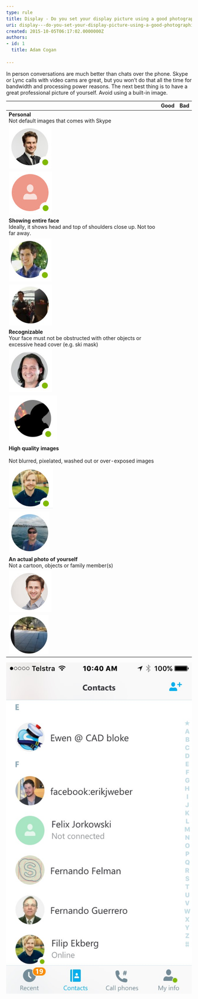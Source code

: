 ```yaml
---
type: rule
title: Display - Do you set your display picture using a good photographic image of yourself?
uri: display---do-you-set-your-display-picture-using-a-good-photographic-image-of-yourself
created: 2015-10-05T06:17:02.0000000Z
authors:
- id: 1
  title: Adam Cogan

---
```


In person conversations are much better than chats over the phone. Skype or Lync calls with video cams are great, but you won’t do that all the time for bandwidth and processing power reasons. The next best thing is to have a great professional picture of yourself. Avoid using a built-in image.
   ​​

| ​ | ​**Good** | ​**Bad** |
| --- | --- | --- |
| ​**Personal**<br>Not default images tha​t comes with Skype | ​
![](Good-Skype-profile-image.jpg)​​ | ​
![](Bad-Skype-profile-image-default.jpg) |
| **​Showing entire face**<br>Ideally, it shows head and top of shoulders close up. Not too far away. | ​
![](Good-Skype-well-framed-image.jpg) | ​
![](Bad-Skype-profile-image-too-far-away.jpg) |
| ​**Recognizable**<br>Your face must not be obstructed with other objects or excessive head cover (e.g. ski mask) | ​
![](Good-Skype-personal-image.jpg) | ​
![](Bad-Skype-profile-image-not-recognizable.jpg) |
| **High quality images**<br><br>Not blurred, pixelated, washed out or over-exposed images | ​
![](Good-Skype-high-quality.jpg) | ​
![](Bad-Skype-profile-image-blurry.jpg) |
| ​**An actual photo of yourself**<br>Not a cartoon, objects or family member(s) | ​
![](Good-Skype-actual-person.jpg) | ​
![](Bad-Skype-profile-use-image-of-yourself.jpg) |



![ I see 3 good pictures​](Skype-screenshot.jpg)
